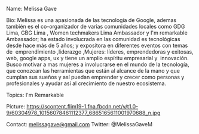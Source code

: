 Name: Melissa Gave

Bio: Melissa es una apasionada de las tecnología de Google, ademas también es el co-organizador de varias comunidades locales como GDG Lima, GBG Lima , Women techmakers Lima Ambassador y  I'm remarkable Ambassador; ha estado involucrada en las comunidad es tecnológicas desde hace más de 5 años; y expositora en diferentes eventos con temas de  emprendimiento ,liderazgo ,Mujeres: líderes, emprendedoras y exitosas, web, google apps, ux y tiene un amplio espíritu empresarial y  innovación. 
Busco motivar a mas mujeres a involucrarse en el mundo de la tecnología, que conozcan las herramientas que están al alcance de la mano y que cumplan sus sueños y así puedan emprender y crecer como personas y profesionales y ayudar así al crecimiento de nuestro ecosistema.

Topics: I'm Remarkable

Picture: https://scontent.flim19-1.fna.fbcdn.net/v/t1.0-9/60304978_10156078461112377_6865165611001970688_n.jpg

Contact: melissagave@gmail.com
Twitter: @MelissaGaveM
